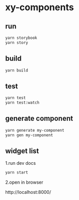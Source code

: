 # xy-components

## run

```bash
yarn storybook
yarn story
```

## build

```bash
yarn build
```

## test

```bash
yarn test
yarn test:watch
```

## generate component

```bash
yarn generate my-component
yarn gen my-component
```

## widget list

1.run dev docs

```bash
yarn start
```

2.open in browser

http://localhost:8000/